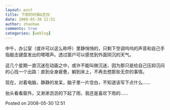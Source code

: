```yaml
---
layout: post
title: 下雨的时候&空白
date: 2008-05-30 12:51
author: zhaohao
comments: true
categories: [weblog]
---
```

中午，办公室（或许可以这么称呼）里静悄悄的，只剩下空调呜呜的声音和自己手指敲击键盘发出的嗒嗒声。透过窗户可以感觉到外面阴沉的天气。

这几个星期一直沉迷在动画之中，或许不能叫做沉迷，因为那只是给自己压抑沉闷的心找一个出路：直到全身疲惫，躺到床上，不再去想那些无奈的事情。

现在，对着电脑，静静的发呆，脑子里一片空白，不知道该写下点什么……

抬头看看窗外，又淅淅沥沥的下起了雨，我还是喜欢下雨的……

Posted on 2008-05-30 12:51
